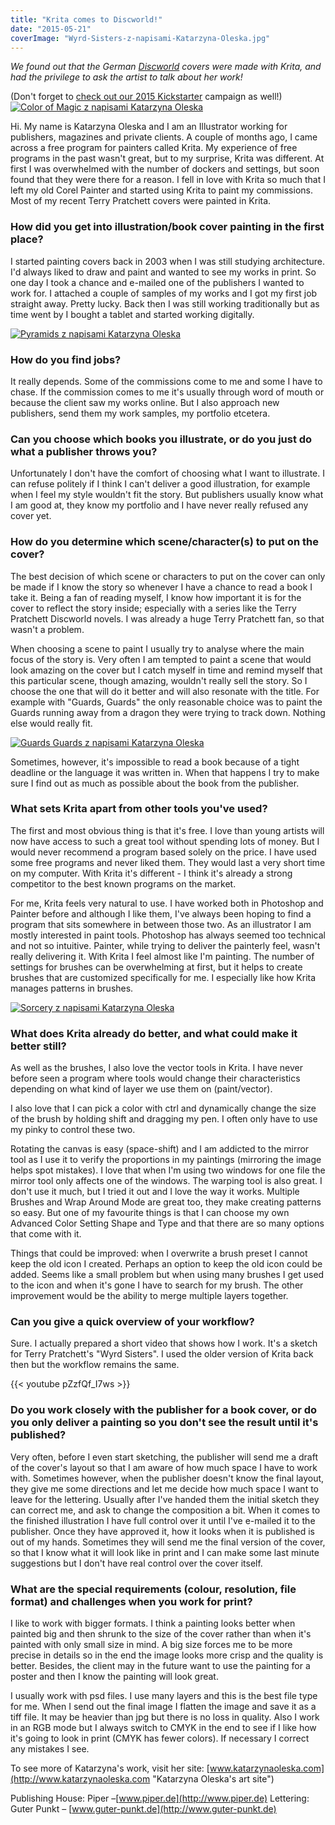 ```yaml
---
title: "Krita comes to Discworld!"
date: "2015-05-21"
coverImage: "Wyrd-Sisters-z-napisami-Katarzyna-Oleska.jpg"
---
```


_We found out that the German [Discworld](https://en.wikipedia.org/wiki/Discworld "Discworld on WIkipedia") covers were made with Krita, and had the privilege to ask the artist to talk about her work!_

(Don't forget to [check out our 2015 Kickstarter](https://www.kickstarter.com/projects/krita/krita-free-paint-app-lets-make-it-faster-than-phot) campaign as well!) [![Color of Magic z napisami Katarzyna Oleska](/images/posts/2015/Color-of-Magic-z-napisami-Katarzyna-Oleska.jpg)](/images/posts/2015/Color-of-Magic-z-napisami-Katarzyna-Oleska.jpg)

Hi. My name is Katarzyna Oleska and I am an Illustrator working for publishers, magazines and private clients. A couple of months ago, I came across a free program for painters called Krita. My experience of free programs in the past wasn't great, but to my surprise, Krita was different. At first I was overwhelmed with the number of dockers and settings, but soon found that they were there for a reason. I fell in love with Krita so much that I left my old Corel Painter and started using Krita to paint my commissions. Most of my recent Terry Pratchett covers were painted in Krita.

### How did you get into illustration/book cover painting in the first place?

I started painting covers back in 2003 when I was still studying architecture. I'd always liked to draw and paint and wanted to see my works in print. So one day I took a chance and e-mailed one of the publishers I wanted to work for. I attached a couple of samples of my works and I got my first job straight away. Pretty lucky. Back then I was still working traditionally but as time went by I bought a tablet and started working digitally.

[![Pyramids z napisami Katarzyna Oleska](/images/posts/2015/Pyramids-z-napisami-Katarzyna-Oleska.jpg)](/images/posts/2015/Pyramids-z-napisami-Katarzyna-Oleska.jpg)

### How do you find jobs?

It really depends. Some of the commissions come to me and some I have to chase. If the commission comes to me it's usually through word of mouth or because the client saw my works online. But I also approach new publishers, send them my work samples, my portfolio etcetera.

### Can you choose which books you illustrate, or do you just do what a publisher throws you?

Unfortunately I don't have the comfort of choosing what I want to illustrate. I can refuse politely if I think I can't deliver a good illustration, for example when I feel my style wouldn't fit the story. But publishers usually know what I am good at, they know my portfolio and I have never really refused any cover yet.

### How do you determine which scene/character(s) to put on the cover?

The best decision of which scene or characters to put on the cover can only be made if I know the story so whenever I have a chance to read a book I take it. Being a fan of reading myself, I know how important it is for the cover to reflect the story inside; especially with a series like the Terry Pratchett Discworld novels. I was already a huge Terry Pratchett fan, so that wasn't a problem.

When choosing a scene to paint I usually try to analyse where the main focus of the story is. Very often I am tempted to paint a scene that would look amazing on the cover but I catch myself in time and remind myself that this particular scene, though amazing, wouldn't really sell the story. So I choose the one that will do it better and will also resonate with the title. For example with "Guards, Guards" the only reasonable choice was to paint the Guards running away from a dragon they were trying to track down. Nothing else would really fit.

[![Guards Guards z napisami Katarzyna Oleska](/images/posts/2015/Guards-Guards-z-napisami-Katarzyna-Oleska.jpg)](/images/posts/2015/Guards-Guards-z-napisami-Katarzyna-Oleska.jpg)

Sometimes, however, it's impossible to read a book because of a tight deadline or the language it was written in. When that happens I try to make sure I find out as much as possible about the book from the publisher.

### What sets Krita apart from other tools you've used?

The first and most obvious thing is that it's free. I love than young artists will now have access to such a great tool without spending lots of money. But I would never recommend a program based solely on the price. I have used some free programs and never liked them. They would last a very short time on my computer. With Krita it's different - I think it's already a strong competitor to the best known programs on the market.

For me, Krita feels very natural to use. I have worked both in Photoshop and Painter before and although I like them, I've always been hoping to find a program that sits somewhere in between those two. As an illustrator I am mostly interested in paint tools. Photoshop has always seemed too technical and not so intuitive. Painter, while trying to deliver the painterly feel, wasn't really delivering it. With Krita I feel almost like I'm painting. The number of settings for brushes can be overwhelming at first, but it helps to create brushes that are customized specifically for me. I especially like how Krita manages patterns in brushes.

[![Sorcery z napisami Katarzyna Oleska](/images/posts/2015/Sorcery-z-napisami-Katarzyna-Oleska.jpg)](/images/posts/2015/Sorcery-z-napisami-Katarzyna-Oleska.jpg)

### What does Krita already do better, and what could make it better still?

As well as the brushes, I also love the vector tools in Krita. I have never before seen a program where tools would change their characteristics depending on what kind of layer we use them on (paint/vector).

I also love that I can pick a color with ctrl and dynamically change the size of the brush by holding shift and dragging my pen. I often only have to use my pinky to control these two.

Rotating the canvas is easy (space-shift) and I am addicted to the mirror tool as I use it to verify the proportions in my paintings (mirroring the image helps spot mistakes). I love that when I'm using two windows for one file the mirror tool only affects one of the windows. The warping tool is also great. I don't use it much, but I tried it out and I love the way it works. Multiple Brushes and Wrap Around Mode are great too, they make creating patterns so easy. But one of my favourite things is that I can choose my own Advanced Color Setting Shape and Type and that there are so many options that come with it.

Things that could be improved: when I overwrite a brush preset I cannot keep the old icon I created. Perhaps an option to keep the old icon could be added. Seems like a small problem but when using many brushes I get used to the icon and when it's gone I have to search for my brush. The other improvement would be the ability to merge multiple layers together.

### Can you give a quick overview of your workflow?

Sure. I actually prepared a short video that shows how I work. It's a sketch for Terry Pratchett's "Wyrd Sisters". I used the older version of Krita back then but the workflow remains the same.

{{< youtube pZzfQf_I7ws >}}

### Do you work closely with the publisher for a book cover, or do you only deliver a painting so you don't see the result until it's published?

Very often, before I even start sketching, the publisher will send me a draft of the cover's layout so that I am aware of how much space I have to work with. Sometimes however, when the publisher doesn't know the final layout, they give me some directions and let me decide how much space I want to leave for the lettering. Usually after I've handed them the initial sketch they can correct me, and ask to change the composition a bit. When it comes to the finished illustration I have full control over it until I've e-mailed it to the publisher. Once they have approved it, how it looks when it is published is out of my hands. Sometimes they will send me the final version of the cover, so that I know what it will look like in print and I can make some last minute suggestions but I don't have real control over the cover itself.

### What are the special requirements (colour, resolution, file format) and challenges when you work for print?

I like to work with bigger formats. I think a painting looks better when painted big and then shrunk to the size of the cover rather than when it's painted with only small size in mind. A big size forces me to be more precise in details so in the end the image looks more crisp and the quality is better. Besides, the client may in the future want to use the painting for a poster and then I know the painting will look great.

I usually work with psd files. I use many layers and this is the best file type for me. When I send out the final image I flatten the image and save it as a tiff file. It may be heavier than jpg but there is no loss in quality. Also I work in an RGB mode but I always switch to CMYK in the end to see if I like how it's going to look in print (CMYK has fewer colors). If necessary I correct any mistakes I see.

To see more of Katarzyna's work, visit her site: [www.katarzynaoleska.com](http://www.katarzynaoleska.com "Katarzyna Oleska's art site")

Publishing House: Piper –[www.piper.de](http://www.piper.de) Lettering: Guter Punkt – [www.guter-punkt.de](http://www.guter-punkt.de)
